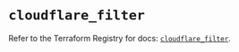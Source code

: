 # `cloudflare_filter`

Refer to the Terraform Registry for docs: [`cloudflare_filter`](https://registry.terraform.io/providers/cloudflare/cloudflare/4.49.0/docs/resources/filter).
